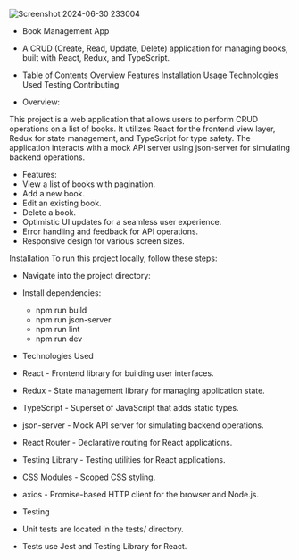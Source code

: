 ![Screenshot 2024-06-30 233004](https://github.com/sam-pazouki/React-CRUD/assets/68926038/2b960ba3-893b-458b-bcd8-52347920cf3f)

- Book Management App

- A CRUD (Create, Read, Update, Delete) application for managing books, built with React, Redux, and TypeScript.

- Table of Contents
Overview
Features
Installation
Usage
Technologies Used
Testing
Contributing

- Overview:
  
This project is a web application that allows users to perform CRUD operations on a list of books. It utilizes React for the frontend view layer, Redux for state management, and TypeScript for type safety. The application interacts with a mock API server using json-server for simulating backend operations.

- Features:
- View a list of books with pagination.
- Add a new book.
- Edit an existing book.
- Delete a book.
- Optimistic UI updates for a seamless user experience.
- Error handling and feedback for API operations.
- Responsive design for various screen sizes.


Installation
To run this project locally, follow these steps:

- Navigate into the project directory:

- Install dependencies:
  - npm run build
  - npm run json-server
  - npm run lint
  - npm run dev


- Technologies Used
- React - Frontend library for building user interfaces.
- Redux - State management library for managing application state.
- TypeScript - Superset of JavaScript that adds static types.
- json-server - Mock API server for simulating backend operations.
- React Router - Declarative routing for React applications.
- Testing Library - Testing utilities for React applications.
- CSS Modules - Scoped CSS styling.
- axios - Promise-based HTTP client for the browser and Node.js.

- Testing
- Unit tests are located in the tests/ directory.

- Tests use Jest and Testing Library for React.











